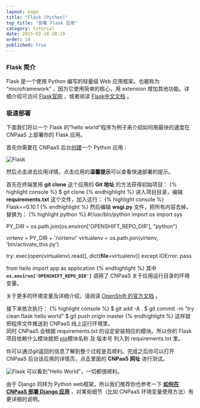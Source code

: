 ```yaml
---
layout: page
title: "Flask (Python)"
top_title: "部署 Flask 应用"
category: tutorial
date: 2015-02-28 20:19
order: 10
published: true
---
```

### Flask 简介
Flask 是一个使用 Python 编写的轻量级 Web 应用框架。也被称为 “microframework” ，因为它使用简单的核心，用 extension 增加其他功能。详细介绍可访问 [Flask官网] ，或者阅读 [Flask中文文档](http://dormousehole.readthedocs.org/en/latest/) 。

### 极速部署
下面我们将以一个 Flask 的“hello world”程序为例子来介绍如何用最快的速度在 CNPaaS 上部署你的 Flask 应用。

首先你需要在 CNPaaS 后台[创建]一个 Python 应用：

<img class="embeddable" src="{{site.url}}/images/flask/flask1.jpg" alt="Flask" title="Flask" />

然后点击进去应用详情，点击应用的**温馨提示**可以查看快速部署的提示。

首先在终端里用 **git clone** 这个应用的 **Git 地址** 的方法获得初始项目：
{% highlight console %} 
$ git clone <git-url>
{% endhighlight %}
进入项目目录，编辑 **requirements.txt** 这个文件，加入这行：
{% highlight console %} 
Flask==0.10.1
{% endhighlight %}
然后编辑 **wsgi.py** 文件，把所有内容去掉，替换为：
{% highlight python %} 
#!/usr/bin/python
import os
import sys

PY_DIR = os.path.join(os.environ['OPENSHIFT_REPO_DIR'], "python")

virtenv = PY_DIR + '/virtenv/'
virtualenv = os.path.join(virtenv, 'bin/activate_this.py')

try:
    exec(open(virtualenv).read(), dict(__file__=virtualenv))
except IOError:
    pass

from hello import app as application
{% endhighlight %}
其中 **`os.environ['OPENSHIFT_REPO_DIR']`** 调用了 CNPaaS 关于应用运行目录的环境变量。

关于更多的环境变量及详细介绍，请阅读 [OpenShift 的官方文档](https://developers.openshift.com/en/managing-environment-variables.html) 。  

接下来依次执行：
{% highlight console %} 
$ git add -A .
$ git commit -m "try clean flask hello world"
$ git push origin master
{% endhighlight %}
这样就把程序文件推送到 CNPaaS 线上运行环境里。  
同时 CNPaaS 会根据 requirements.txt 的设定安装相应的模块。所以你的 Flask 项目依赖什么模块就把 [pip]模块名称 及 版本号 列入到 requirements.txt 里。

你可以通过git返回的信息了解到整个过程是否顺利。完成之后你可以打开 CNPaaS 后台该应用的详情页，点击里面的 **CNPaaS 网址** 进行测试。

<img class="embeddable" src="{{site.url}}/images/flask/flask2.jpg" alt="Flask" title="Flask" />
可以看到“Hello World”，一切都很顺利。

由于 Django 同样为 Python web框架，所以我们推荐你也参考一下 **[如何在 CNPaaS 部署 Django 应用]** ，对某些细节（比如 CNPaaS 环境变量使用方法）有更详细的说明。

[Flask官网]:http://flask.pocoo.org/static/logo/flask.png
[如何在 CNPaaS 部署 Django 应用]:/tutorial/django.html
[pip]:https://pypi.python.org/pypi/pip
[创建]:http://dashboard.cnpaas.io/a 